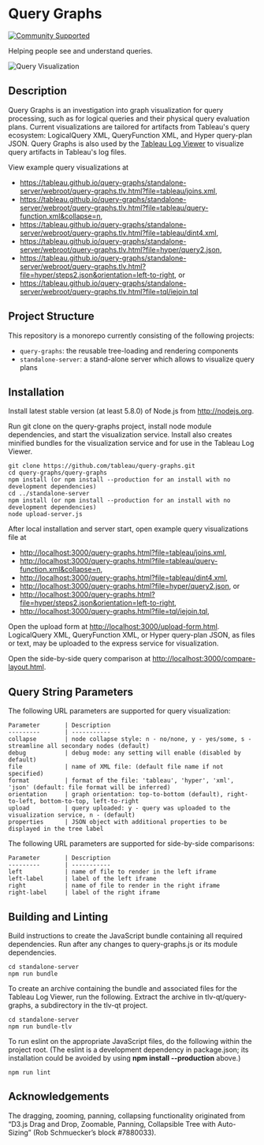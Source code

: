 Query Graphs
============
[![Community Supported](https://img.shields.io/badge/Support%20Level-Community%20Supported-457387.svg)](https://www.tableau.com/support-levels-it-and-developer-tools)

Helping people see and understand queries.

![Query Visualization](https://tableau.github.io/query-graphs/standalone-server/media/sample_graph.png "Sample Graph")

Description
-----------

Query Graphs is an investigation into graph visualization for query processing, such as for logical queries and their physical
query evaluation plans.
Current visualizations are tailored for artifacts from Tableau's query ecosystem:
LogicalQuery XML, QueryFunction XML, and Hyper query-plan JSON.
Query Graphs is also used by the
[Tableau Log Viewer](https://github.com/tableau/tableau-log-viewer)
to visualize query artifacts in Tableau's log files.

View example query visualizations at
* <https://tableau.github.io/query-graphs/standalone-server/webroot/query-graphs.tlv.html?file=tableau/joins.xml>,
* <https://tableau.github.io/query-graphs/standalone-server/webroot/query-graphs.tlv.html?file=tableau/query-function.xml&collapse=n>,
* <https://tableau.github.io/query-graphs/standalone-server/webroot/query-graphs.tlv.html?file=tableau/dint4.xml>,
* <https://tableau.github.io/query-graphs/standalone-server/webroot/query-graphs.tlv.html?file=hyper/query2.json>,
* <https://tableau.github.io/query-graphs/standalone-server/webroot/query-graphs.tlv.html?file=hyper/steps2.json&orientation=left-to-right>, or
* <https://tableau.github.io/query-graphs/standalone-server/webroot/query-graphs.tlv.html?file=tql/iejoin.tql>

Project Structure
-------------------

This repository is a monorepo currently consisting of the following projects:

* `query-graphs`: the reusable tree-loading and rendering components
* `standalone-server`: a stand-alone server which allows to visualize query plans

Installation
------------

Install latest stable version (at least 5.8.0) of Node.js from <http://nodejs.org>.

Run git clone on the query-graphs project, install node module dependencies, and
start the visualization service.
Install also creates minified bundles for the visualization service and for use in the Tableau Log Viewer.

```shell
git clone https://github.com/tableau/query-graphs.git
cd query-graphs/query-graphs
npm install (or npm install --production for an install with no development dependencies)
cd ../standalone-server
npm install (or npm install --production for an install with no development dependencies)
node upload-server.js
```

After local installation and server start, open example query visualizations file at
* <http://localhost:3000/query-graphs.html?file=tableau/joins.xml>,
* <http://localhost:3000/query-graphs.html?file=tableau/query-function.xml&collapse=n>,
* <http://localhost:3000/query-graphs.html?file=tableau/dint4.xml>,
* <http://localhost:3000/query-graphs.html?file=hyper/query2.json>, or
* <http://localhost:3000/query-graphs.html?file=hyper/steps2.json&orientation=left-to-right>,
* <http://localhost:3000/query-graphs.html?file=tql/iejoin.tql>,

Open the upload form at
<http://localhost:3000/upload-form.html>.
LogicalQuery XML, QueryFunction XML, or Hyper query-plan JSON, as files or text,
may be uploaded to the express service for visualization.

Open the side-by-side query comparison at
<http://localhost:3000/compare-layout.html>.

Query String Parameters
-----------------------

The following URL parameters are supported for query visualization:

```
Parameter       | Description
---------       | -----------
collapse        | node collapse style: n - no/none, y - yes/some, s - streamline all secondary nodes (default)
debug           | debug mode: any setting will enable (disabled by default)
file            | name of XML file: (default file name if not specified)
format          | format of the file: 'tableau', 'hyper', 'xml', 'json' (default: file format will be inferred)
orientation     | graph orientation: top-to-bottom (default), right-to-left, bottom-to-top, left-to-right
upload          | query uploaded: y - query was uploaded to the visualization service, n - (default)
properties      | JSON object with additional properties to be displayed in the tree label

```

The following URL parameters are supported for side-by-side comparisons:

```
Parameter       | Description
---------       | -----------
left            | name of file to render in the left iframe
left-label      | label of the left iframe
right           | name of file to render in the right iframe
right-label     | label of the right iframe
```

Building and Linting
---------------------

Build instructions to create the JavaScript bundle containing all required dependencies.
Run after any changes to query-graphs.js or its module dependencies.

```shell
cd standalone-server
npm run bundle
```

To create an archive containing the bundle and associated files for the Tableau Log Viewer, run
the following. Extract the archive in tlv-qt/query-graphs, a subdirectory in the tlv-qt project.

```shell
cd standalone-server
npm run bundle-tlv
```

To run eslint on the appropriate JavaScript files, do the following within the project root.
(The eslint is a development dependency in package.json;
its installation could be avoided by using **npm install --production** above.)

```shell
npm run lint
```

Acknowledgements
----------------

The dragging, zooming, panning, collapsing functionality originated from
“D3.js Drag and Drop, Zoomable, Panning, Collapsible Tree with Auto-Sizing” (Rob Schmuecker’s block #7880033).
